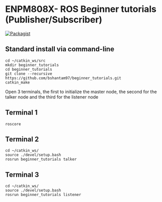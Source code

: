 # ENPM808X- ROS Beginner tutorials (Publisher/Subscriber)
[![Packagist](https://img.shields.io/packagist/l/doctrine/orm.svg)](LICENSE.md)


## Standard install via command-line
```
cd ~/catkin_ws/src
mkdir beginner_tutorials
cd beginner_tutorials
git clone --recursive https://github.com/bshantam97/beginner_tutorials.git
catkin_make 

```
Open 3 terminals, the first to initialize the master node, the second for the talker node and the third for the listener node

## Terminal 1
```
roscore
```

## Terminal 2
```
cd ~/catkin_ws/
source ./devel/setup.bash
rosrun beginner_tutorials talker
```

## Terminal 3
```
cd ~/catkin_ws/
source ./devel/setup.bash
rosrun beginner_tutorials listener
```
